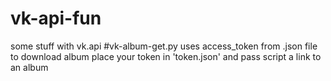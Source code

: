 # vk-api-fun
some stuff with vk.api
#vk-album-get.py
uses access_token from .json file to download album
place your token in 'token.json' and pass script a link to an album
